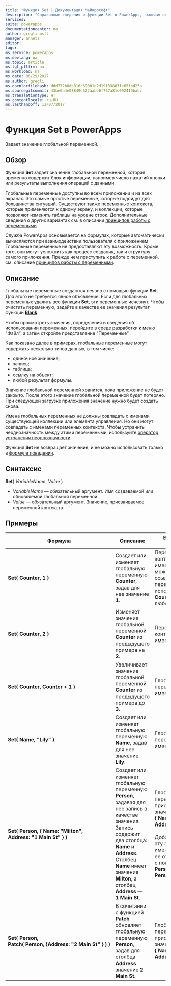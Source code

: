 ```yaml
---
title: "Функция Set | Документация Майкрософт"
description: "Справочные сведения о функции Set в PowerApps, включая описание синтаксиса и примеры"
services: 
suite: powerapps
documentationcenter: na
author: gregli-msft
manager: anneta
editor: 
tags: 
ms.service: powerapps
ms.devlang: na
ms.topic: article
ms.tgt_pltfrm: na
ms.workload: na
ms.date: 06/29/2017
ms.author: gregli
ms.openlocfilehash: ddd772b8db016c69001d2d19f33863fe65fbd25a
ms.sourcegitcommit: 43be6a4e08849d522aabb6f767a81c092419babc
ms.translationtype: HT
ms.contentlocale: ru-RU
ms.lasthandoff: 11/07/2017
---
```

# <a name="set-function-in-powerapps"></a>Функция Set в PowerApps
Задает значение глобальной переменной.

## <a name="overview"></a>Обзор
Функция **Set** задает значение глобальной переменной, которая временно содержит блок информации, например число нажатий кнопки или результаты выполнения операций с данными.  

Глобальные переменные доступны во всем приложении и на всех экранах.  Это самые простые переменные, которые подойдут для большинства ситуаций.  Существуют также переменные контекста, которые применяются к одному экрану, и коллекции, которые позволяют изменять таблицы на уровне строк.  Дополнительные сведения о других вариантах см. в описании [принципов работы с переменными](../working-with-variables.md).

Служба PowerApps основывается на формулах, которые автоматически вычисляются при взаимодействии пользователя с приложением.  Глобальные переменные не предоставляют эту возможность. Кроме того, они могут усложнить как процесс создания, так и структуру самого приложения.  Прежде чем приступить к работе с переменной, см. описание [принципов работы с переменными](../working-with-variables.md).

## <a name="description"></a>Описание
Глобальные переменные создаются неявно с помощью функции **Set**.  Для этого не требуется явное объявление.  Если для глобальных переменных удалить все функции **Set**, эти переменные исчезнут.  Чтобы очистить переменную, задайте в качестве ее значения результат функции [**Blank**](function-blank.md). 

Чтобы просмотреть значения, определения и сведения об использовании переменных, перейдите в среде разработки к меню "Файл", а затем откройте представление "Переменные". 

Как показано далее в примерах, глобальные переменные могут содержать несколько типов данных, в том числе:

* одиночное значение;
* запись;
* таблица;
* ссылку на объект;
* любой результат формулы.

Значение глобальной переменной хранится, пока приложение не будет закрыто.  После этого значение глобальной переменной будет потеряно. При следующей загрузке приложения значение нужно будет создать снова.

Имена глобальных переменных не должны совпадать с именами существующей коллекции или элемента управления.  Но они могут совпадать с именами переменных контекста.  Чтобы устранить неоднозначность между этими переменными, используйте [оператор устранения неоднозначности](operators.md#disambiguation-operator).

Функция **Set** не возвращает значение, и ее можно использовать только в [формуле поведения](../working-with-formulas-in-depth.md#behavior-formulas).

## <a name="syntax"></a>Синтаксис
**Set**( *VariableName*, *Value* )

* *VariableName* — обязательный аргумент.  Имя создаваемой или обновляемой глобальной переменной.
* *Value* — обязательный аргумент.  Значение, присваиваемое переменной контекста.

## <a name="examples"></a>Примеры
| Формула | Описание | Возвращаемый результат |
| --- | --- | --- |
| **Set(&nbsp;Counter,&nbsp;1&nbsp;)** |Создает или изменяет глобальную переменную **Counter**, задав для нее значение **1**. |Переменная контекста **Counter** имеет значение **1**. Вы можете добавить ссылку на эту переменную, используя имя **Counter** в формуле на любом экране. |
| **Set(&nbsp;Counter,&nbsp;2&nbsp;)** |Изменяет значение глобальной переменной **Counter** из предыдущего примера на **2**. |Переменная контекста **Counter** имеет значение **2**. |
| **Set(&nbsp;Counter,&nbsp;Counter + 1&nbsp;)** |Увеличивает значение глобальной переменной **Counter** из предыдущего примера до **3**. |Глобальная переменная **Counter** имеет значение **3**. |
| **Set(&nbsp;Name,&nbsp;"Lily" )** |Создает или изменяет глобальную переменную **Name**, задав для нее значение **Lily**. |Глобальная переменная **Name** имеет значение **Lily**. |
| **Set(&nbsp;Person,&nbsp;{&nbsp;Name:&nbsp;"Milton", Address:&nbsp;"1&nbsp;Main&nbsp;St"&nbsp;} )** |Создает или изменяет глобальную переменную **Person**, задавая для нее запись в качестве значения. Запись содержит два столбца: **Name** и **Address**. Столбец **Name** имеет значение **Milton**, а столбец **Address** — **1 Main St**. |Глобальной переменной **Person** присваивается значение записи **{&nbsp;Name:&nbsp;"Milton", Address:&nbsp;"1&nbsp;Main&nbsp;St"&nbsp;}**.<br><br>Добавьте ссылку на эту запись в целом по имени **Person** или на ее отдельный столбец с помощью параметра **Person.Name** или **Person.Address**. |
| **Set(&nbsp;Person, Patch(&nbsp;Person,&nbsp;{Address:&nbsp;"2&nbsp;Main&nbsp;St"&nbsp;}&nbsp;)&nbsp;)** |В сочетании с функцией **[Patch](function-patch.md)** обновляет глобальную переменную **Person**, задав для столбца **Address** значение **2 Main St**. |Глобальной переменной **Person** присваивается значение записи **{&nbsp;Name:&nbsp;"Milton", Address:&nbsp;"2&nbsp;Main&nbsp;St"&nbsp;}**. |

